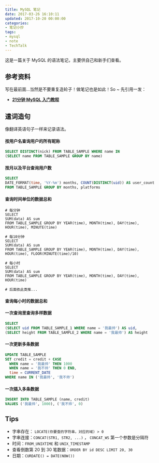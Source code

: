 ```yaml
---
title: MySQL 笔记
date: 2017-03-26 16:10:11
updated: 2017-10-20 00:00:00
categories:
- 笔记小抄
tags:
- mysql
- note
- TechTalk
---
```



这是一篇关于 MySQL 的语法笔记，主要供自己和新手们查看。
<!-- more -->

## 参考资料

写在最前面...当然是不要重复造轮子！做笔记也是如此！So ~ 先引用一发：

- **[21分钟 MySQL 入门教程](http://www.cnblogs.com/mr-wid/archive/2013/05/09/3068229.html)**

## 遣词造句

像翻译英语句子一样来记录语法。

#### 按用户名查询用户的所有昵称

```sql
SELECT DISTINCT(nick) FROM TABLE_SAMPLE WHERE name IN
(SELECT name FROM TABLE_SAMPLE GROUP BY name)
```

#### 按月以及平台查询用户数

```sql
SELECT
DATE_FORMAT(time, '%Y-%m') months, COUNT(DISTINCT(uid)) AS user_count
FROM TABLE_SAMPLE GROUP BY months, platforms
```

#### 查询时间单位的数据总和

```mysql
# 每分钟
SELECT
SUM(data) AS sum
FROM TABLE_SAMPLE GROUP BY YEAR(time), MONTH(time), DAY(time), HOUR(time), MINUTE(time)

# 每10分钟
SELECT
SUM(data) AS sum
FROM TABLE_SAMPLE GROUP BY YEAR(time), MONTH(time), DAY(time), HOUR(time), FLOOR(MINUTE(time)/10)

# 每小时
SELECT
SUM(data) AS sum
FROM TABLE_SAMPLE GROUP BY YEAR(time), MONTH(time), DAY(time), HOUR(time)

# 后面依此类推...
```

#### 查询每小时的数据总和



#### 一次查询里查询多样数据

```sql
SELECT
(SELECT uid FROM TABLE_SAMPLE_1 WHERE name = '我最帅') AS uid,
(SELECT height FROM TABLE_SAMPLE_2 WHERE name = '我最帅') AS height
```

#### 一次更新多条数据

```sql
UPDATE TABLE_SAMPLE
SET credit = credit + CASE
  WHEN name = '我最帅' THEN 1000
  WHEN name = '我不帅' THEN 0 END,
  time = CURRENT_DATE
WHERE name IN ('我最帅', '我不帅')
```

#### 一次插入多条数据

```sql
INSERT INTO TABLE_SAMPLE (name, credit)
VALUES ('我最帅', 1000), ('我不帅', 0)
```


## Tips

- 字串存在： `LOCATE(你要查的字符串，对应的域) > 0`
- 字串连接：`CONCAT(STR1, STR2, ...)` ， `CONCAT_WS` 第一个参数是分隔符
- 时间：`FROM_UNIXTIME` 和 `UNIX_TIMESTAMP`
- 查看倒数第 20 到 30 笔数据：`ORDER BY id DESC LIMIT 20, 30`
- 日期：`CURDATE() = DATE(NOW())`